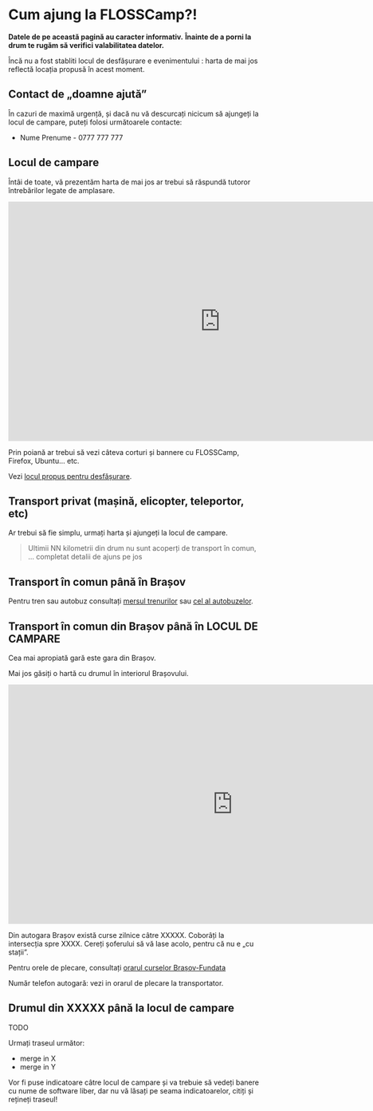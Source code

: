 Cum ajung la FLOSSCamp?!
=========================

__Datele de pe această pagină au caracter informativ.__
__Înainte de a porni la drum te rugăm să verifici valabilitatea datelor.__


Încă nu a fost stabliti locul de desfășurare e evenimentului : harta de mai jos reflectă locația propusă în acest moment.

Contact de „doamne ajută”
-------------------------

În cazuri de maximă urgență, și dacă nu vă descurcați nicicum să ajungeți la
locul de campare, puteți folosi următoarele contacte:

 * Nume Prenume - 0777 777 777


Locul de campare
----------------

Întâi de toate, vă prezentăm harta de mai jos ar trebui să răspundă tutoror întrebărilor legate de amplasare.

<iframe width="850" height="480" frameborder="0" scrolling="no" marginheight="0" marginwidth="0" src="http://maps.google.com/maps/ms?ie=UTF8&amp;hl=en&amp;oe=UTF8&amp;msa=0&amp;msid=208363578752710359320.0004bf356ed3230160414&amp;t=m&amp;ll=45.455796,25.322113&amp;spn=0.115597,0.219727&amp;z=12&amp;output=embed"></iframe>

Prin poiană ar trebui să vezi câteva corturi și bannere cu FLOSSCamp, Firefox, Ubuntu... etc.

Vezi [locul propus pentru desfășurare](poze).


Transport privat (mașină, elicopter, teleportor, etc)
-----------------------------------------------------

Ar trebui să fie simplu, urmați harta și ajungeți la locul de campare.

> Ultimii NN kilometrii din drum nu sunt acoperți de transport în comun,
> ... completat detalii de ajuns pe jos


Transport în comun până în Brașov
---------------------------------

Pentru tren sau autobuz consultați
<a href="http://www.infofer.ro">mersul trenurilor</a> sau
<a href="http://autogari.ro">cel al autobuzelor</a>.


Transport în comun din Brașov până în LOCUL DE CAMPARE
------------------------------------------------------

Cea mai apropiată gară este gara din Brașov.

Mai jos găsiți o hartă cu drumul în interiorul Brașovului.
<iframe width="900" height="480" frameborder="0" scrolling="no" marginheight="0" marginwidth="0" src="http://maps.google.com/maps/ms?msa=0&amp;msid=214950241554054963993.0004a91dd36b975930439&amp;doflg=ptk&amp;ie=UTF8&amp;t=h&amp;ll=45.664566,25.594969&amp;spn=0.028792,0.054932&amp;z=15&amp;output=embed"></iframe>

Din autogara Brașov există curse zilnice câtre XXXXX.
Coborâți la intersecția spre XXXX. Cereți șoferului să vă lase acolo, pentru
că nu e „cu stații”.

Pentru orele de plecare, consultați
<a href="http://www.autogari.ro/Transport/Brasov-Fundata/141-811.aspx">
orarul curselor Brașov-Fundata</a>

Număr telefon autogară: vezi in orarul de plecare la transportator.


Drumul din XXXXX până la locul de campare
-----------------------------------------

TODO

Urmați traseul următor:
* merge in X
* merge in Y

Vor fi puse indicatoare câtre locul de campare și va trebuie să vedeți
banere cu nume de software liber, dar nu vă lăsați pe seama indicatoarelor,
citiți și rețineți traseul!

